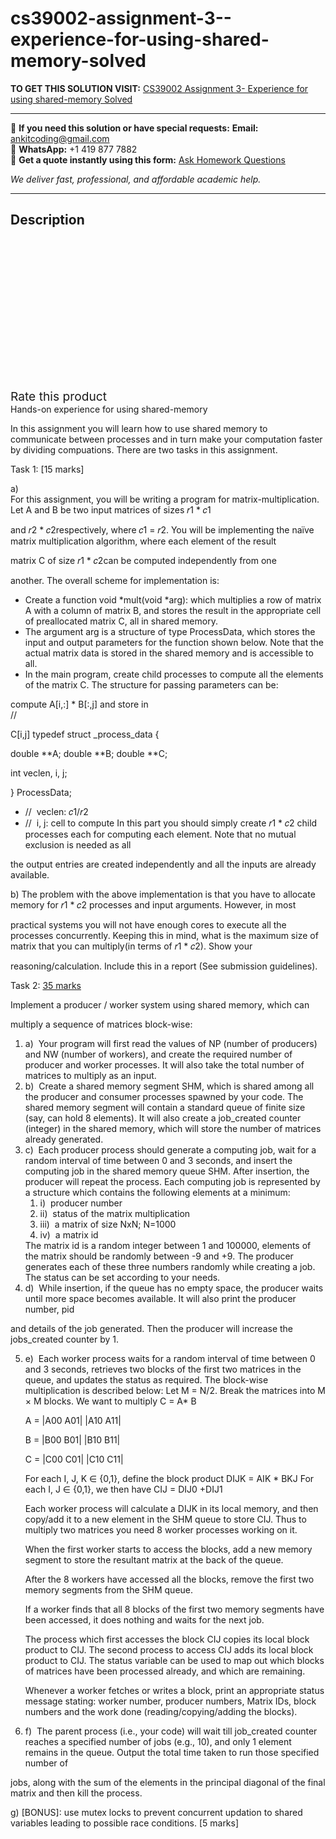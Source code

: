 # cs39002-assignment-3--experience-for-using-shared-memory-solved
**TO GET THIS SOLUTION VISIT:** [CS39002 Assignment 3- Experience for using shared-memory  Solved](https://www.ankitcodinghub.com/product/cs39002-assignment-3-experience-for-using-shared-memory-solved/)


---

📩 **If you need this solution or have special requests:** **Email:** ankitcoding@gmail.com  
📱 **WhatsApp:** +1 419 877 7882  
📄 **Get a quote instantly using this form:** [Ask Homework Questions](https://www.ankitcodinghub.com/services/ask-homework-questions/)

*We deliver fast, professional, and affordable academic help.*

---

<h2>Description</h2>



<div class="kk-star-ratings kksr-auto kksr-align-center kksr-valign-top" data-payload="{&quot;align&quot;:&quot;center&quot;,&quot;id&quot;:&quot;100364&quot;,&quot;slug&quot;:&quot;default&quot;,&quot;valign&quot;:&quot;top&quot;,&quot;ignore&quot;:&quot;&quot;,&quot;reference&quot;:&quot;auto&quot;,&quot;class&quot;:&quot;&quot;,&quot;count&quot;:&quot;0&quot;,&quot;legendonly&quot;:&quot;&quot;,&quot;readonly&quot;:&quot;&quot;,&quot;score&quot;:&quot;0&quot;,&quot;starsonly&quot;:&quot;&quot;,&quot;best&quot;:&quot;5&quot;,&quot;gap&quot;:&quot;4&quot;,&quot;greet&quot;:&quot;Rate this product&quot;,&quot;legend&quot;:&quot;0\/5 - (0 votes)&quot;,&quot;size&quot;:&quot;24&quot;,&quot;title&quot;:&quot;CS39002 Assignment 3- Experience for using shared-memory&nbsp; Solved&quot;,&quot;width&quot;:&quot;0&quot;,&quot;_legend&quot;:&quot;{score}\/{best} - ({count} {votes})&quot;,&quot;font_factor&quot;:&quot;1.25&quot;}">

<div class="kksr-stars">

<div class="kksr-stars-inactive">
            <div class="kksr-star" data-star="1" style="padding-right: 4px">


<div class="kksr-icon" style="width: 24px; height: 24px;"></div>
        </div>
            <div class="kksr-star" data-star="2" style="padding-right: 4px">


<div class="kksr-icon" style="width: 24px; height: 24px;"></div>
        </div>
            <div class="kksr-star" data-star="3" style="padding-right: 4px">


<div class="kksr-icon" style="width: 24px; height: 24px;"></div>
        </div>
            <div class="kksr-star" data-star="4" style="padding-right: 4px">


<div class="kksr-icon" style="width: 24px; height: 24px;"></div>
        </div>
            <div class="kksr-star" data-star="5" style="padding-right: 4px">


<div class="kksr-icon" style="width: 24px; height: 24px;"></div>
        </div>
    </div>

<div class="kksr-stars-active" style="width: 0px;">
            <div class="kksr-star" style="padding-right: 4px">


<div class="kksr-icon" style="width: 24px; height: 24px;"></div>
        </div>
            <div class="kksr-star" style="padding-right: 4px">


<div class="kksr-icon" style="width: 24px; height: 24px;"></div>
        </div>
            <div class="kksr-star" style="padding-right: 4px">


<div class="kksr-icon" style="width: 24px; height: 24px;"></div>
        </div>
            <div class="kksr-star" style="padding-right: 4px">


<div class="kksr-icon" style="width: 24px; height: 24px;"></div>
        </div>
            <div class="kksr-star" style="padding-right: 4px">


<div class="kksr-icon" style="width: 24px; height: 24px;"></div>
        </div>
    </div>
</div>


<div class="kksr-legend" style="font-size: 19.2px;">
            <span class="kksr-muted">Rate this product</span>
    </div>
    </div>
<div class="page" title="Page 1">
<div class="section">
<div class="layoutArea">
<div class="column">
Hands-on experience for using shared-memory

In this assignment you will learn how to use shared memory to communicate between processes and in turn make your computation faster by dividing compuations. There are two tasks in this assignment.

Task 1: [15 marks]

</div>
</div>
<div class="layoutArea">
<div class="column">
a)

</div>
<div class="column">
For this assignment, you will be writing a program for matrix-multiplication. Let A and B be two input matrices of sizes 𝑟1 * 𝑐1

and 𝑟2 * 𝑐2respectively, where 𝑐1 = 𝑟2. You will be implementing the naïve matrix multiplication algorithm, where each element of the result

matrix C of size 𝑟1 * 𝑐2can be computed independently from one

another. The overall scheme for implementation is:

<ul>
<li>Create a function void *mult(void *arg): which multiplies a row
of matrix A with a column of matrix B, and stores the result in the appropriate cell of preallocated matrix C, all in shared memory.
</li>
<li>The argument arg is a structure of type ProcessData, which stores the input and output parameters for the function shown below. Note that the actual matrix data is stored in the shared memory and is accessible to all.</li>
<li>In the main program, create child processes to compute all the elements of the matrix C.
The structure for passing parameters can be:
</li>
</ul>
</div>
</div>
<div class="layoutArea">
<div class="column">
compute A[i,:] * B[:,j] and store in

</div>
</div>
<div class="layoutArea">
<div class="column">
//

C[i,j] typedef struct _process_data {

</div>
</div>
<div class="layoutArea">
<div class="column">
double **A; double **B; double **C;

int veclen, i, j;

} ProcessData;

<ul>
<li>// &nbsp;veclen: 𝑐1/𝑟2</li>
<li>// &nbsp;i, j: cell to compute
In this part you should simply create 𝑟1 * 𝑐2 child processes each for computing each element. Note that no mutual exclusion is needed as all
</li>
</ul>
</div>
</div>
</div>
</div>
<div class="page" title="Page 2">
<div class="section">
<div class="layoutArea">
<div class="column">
the output entries are created independently and all the inputs are already available.

b) The problem with the above implementation is that you have to allocate memory for 𝑟1 * 𝑐2 processes and input arguments. However, in most

practical systems you will not have enough cores to execute all the processes concurrently. Keeping this in mind, what is the maximum size of matrix that you can multiply(in terms of 𝑟1 * 𝑐2). Show your

reasoning/calculation. Include this in a report (See submission guidelines).

Task 2: [35 marks](30+5)

Implement a producer / worker system using shared memory, which can

multiply a sequence of matrices block-wise:

<ol>
<li>a) &nbsp;Your program will first read the values of NP (number of producers) and NW (number of workers), and create the required number of producer and worker processes. It will also take the total number of matrices to multiply as an input.</li>
<li>b) &nbsp;Create a shared memory segment SHM, which is shared among all the producer and consumer processes spawned by your code. The shared memory segment will contain a standard queue of finite size (say, can hold 8 elements). It will also create a job_created counter (integer) in the shared memory, which will store the number of matrices already generated.</li>
<li>c) &nbsp;Each producer process should generate a computing job, wait for a random interval of time between 0 and 3 seconds, and insert the computing job in the shared memory queue SHM. After insertion, the producer will repeat the process. Each computing job is represented by a structure which contains the following elements at a minimum:
<ol>
<li>i) &nbsp;producer number</li>
<li>ii) &nbsp;status of the matrix multiplication</li>
<li>iii) &nbsp;a matrix of size NxN; N=1000</li>
<li>iv) &nbsp;a matrix id</li>
</ol>
The matrix id is a random integer between 1 and 100000, elements of the matrix should be randomly between -9 and +9. The producer generates each of these three numbers randomly while creating a job. The status can be set according to your needs.
</li>
<li>d) &nbsp;While insertion, if the queue has no empty space, the producer waits until more space becomes available. It will also print the producer number, pid</li>
</ol>
</div>
</div>
</div>
</div>
<div class="page" title="Page 3">
<div class="section">
<div class="layoutArea">
<div class="column">
and details of the job generated. Then the producer will increase the jobs_created counter by 1.

<ol start="5">
<li>e) &nbsp;Each worker process waits for a random interval of time between 0 and 3 seconds, retrieves two blocks of the first two matrices in the queue, and updates the status as required. The block-wise multiplication is described below:
Let M = N/2. Break the matrices into M × M blocks. We want to multiply C = A* B

A = |A00 A01| |A10 A11|

B = |B00 B01| |B10 B11|

C = |C00 C01| |C10 C11|

For each I, J, K ∈ {0,1}, define the block product DIJK = AIK * BKJ For each I, J ∈ {0,1}, we then have CIJ = DIJ0 +DIJ1

Each worker process will calculate a DIJK in its local memory, and then copy/add it to a new element in the SHM queue to store CIJ. Thus to multiply two matrices you need 8 worker processes working on it.

When the first worker starts to access the blocks, add a new memory segment to store the resultant matrix at the back of the queue.

After the 8 workers have accessed all the blocks, remove the first two memory segments from the SHM queue.

If a worker finds that all 8 blocks of the first two memory segments have been accessed, it does nothing and waits for the next job.

The process which first accesses the block CIJ copies its local block product to CIJ. The second process to access CIJ adds its local block product to CIJ. The status variable can be used to map out which blocks of matrices have been processed already, and which are remaining.

Whenever a worker fetches or writes a block, print an appropriate status message stating: worker number, producer numbers, Matrix IDs, block numbers and the work done (reading/copying/adding the blocks).
</li>
<li>f) &nbsp;The parent process (i.e., your code) will wait till job_created counter reaches a specified number of jobs (e.g., 10), and only 1 element remains in the queue. Output the total time taken to run those specified number of</li>
</ol>
</div>
</div>
</div>
</div>
<div class="page" title="Page 4">
<div class="section">
<div class="layoutArea">
<div class="column">
jobs, along with the sum of the elements in the principal diagonal of the final matrix and then kill the process.

g) [BONUS]: use mutex locks to prevent concurrent updation to shared variables leading to possible race conditions. [5 marks]

</div>
</div>
</div>
</div>
